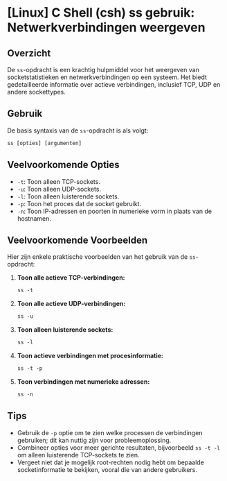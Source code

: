 # [Linux] C Shell (csh) ss gebruik: Netwerkverbindingen weergeven

## Overzicht
De `ss`-opdracht is een krachtig hulpmiddel voor het weergeven van socketstatistieken en netwerkverbindingen op een systeem. Het biedt gedetailleerde informatie over actieve verbindingen, inclusief TCP, UDP en andere sockettypes.

## Gebruik
De basis syntaxis van de `ss`-opdracht is als volgt:

```csh
ss [opties] [argumenten]
```

## Veelvoorkomende Opties
- `-t`: Toon alleen TCP-sockets.
- `-u`: Toon alleen UDP-sockets.
- `-l`: Toon alleen luisterende sockets.
- `-p`: Toon het proces dat de socket gebruikt.
- `-n`: Toon IP-adressen en poorten in numerieke vorm in plaats van de hostnamen.

## Veelvoorkomende Voorbeelden
Hier zijn enkele praktische voorbeelden van het gebruik van de `ss`-opdracht:

1. **Toon alle actieve TCP-verbindingen:**
   ```csh
   ss -t
   ```

2. **Toon alle actieve UDP-verbindingen:**
   ```csh
   ss -u
   ```

3. **Toon alleen luisterende sockets:**
   ```csh
   ss -l
   ```

4. **Toon actieve verbindingen met procesinformatie:**
   ```csh
   ss -t -p
   ```

5. **Toon verbindingen met numerieke adressen:**
   ```csh
   ss -n
   ```

## Tips
- Gebruik de `-p` optie om te zien welke processen de verbindingen gebruiken; dit kan nuttig zijn voor probleemoplossing.
- Combineer opties voor meer gerichte resultaten, bijvoorbeeld `ss -t -l` om alleen luisterende TCP-sockets te zien.
- Vergeet niet dat je mogelijk root-rechten nodig hebt om bepaalde socketinformatie te bekijken, vooral die van andere gebruikers.